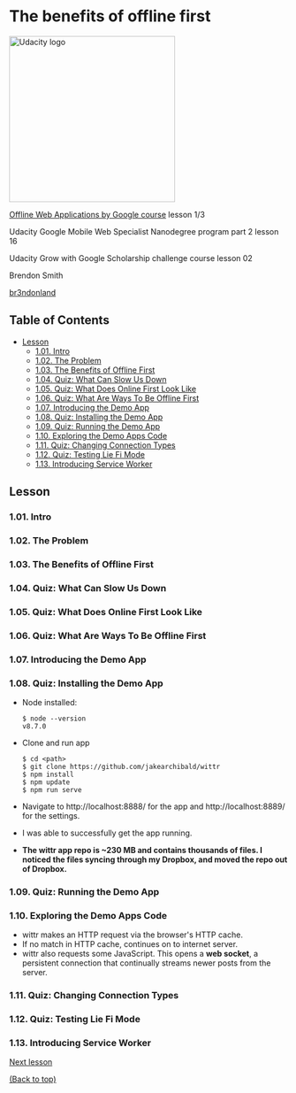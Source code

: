 # The benefits of offline first

<a href="https://www.udacity.com/">
  <img src="https://s3-us-west-1.amazonaws.com/udacity-content/rebrand/svg/logo.min.svg" width="300" alt="Udacity logo">
</a>

[Offline Web Applications by Google course](https://www.udacity.com/course/offline-web-applications--ud899) lesson 1/3

Udacity Google Mobile Web Specialist Nanodegree program part 2 lesson 16

Udacity Grow with Google Scholarship challenge course lesson 02

Brendon Smith

[br3ndonland](https://github.com/br3ndonland)

## Table of Contents <!-- omit in toc -->

- [Lesson](#lesson)
  - [1.01. Intro](#101-intro)
  - [1.02. The Problem](#102-the-problem)
  - [1.03. The Benefits of Offline First](#103-the-benefits-of-offline-first)
  - [1.04. Quiz: What Can Slow Us Down](#104-quiz-what-can-slow-us-down)
  - [1.05. Quiz: What Does Online First Look Like](#105-quiz-what-does-online-first-look-like)
  - [1.06. Quiz: What Are Ways To Be Offline First](#106-quiz-what-are-ways-to-be-offline-first)
  - [1.07. Introducing the Demo App](#107-introducing-the-demo-app)
  - [1.08. Quiz: Installing the Demo App](#108-quiz-installing-the-demo-app)
  - [1.09. Quiz: Running the Demo App](#109-quiz-running-the-demo-app)
  - [1.10. Exploring the Demo Apps Code](#110-exploring-the-demo-apps-code)
  - [1.11. Quiz: Changing Connection Types](#111-quiz-changing-connection-types)
  - [1.12. Quiz: Testing Lie Fi Mode](#112-quiz-testing-lie-fi-mode)
  - [1.13. Introducing Service Worker](#113-introducing-service-worker)

## Lesson

### 1.01. Intro

### 1.02. The Problem

### 1.03. The Benefits of Offline First

### 1.04. Quiz: What Can Slow Us Down

### 1.05. Quiz: What Does Online First Look Like

### 1.06. Quiz: What Are Ways To Be Offline First

### 1.07. Introducing the Demo App

### 1.08. Quiz: Installing the Demo App

- Node installed:

  ```shell
  $ node --version
  v8.7.0
  ```

- Clone and run app

  ```shell
  $ cd <path>
  $ git clone https://github.com/jakearchibald/wittr
  $ npm install
  $ npm update
  $ npm run serve
  ```

- Navigate to http://localhost:8888/ for the app and http://localhost:8889/ for the settings.
- I was able to successfully get the app running.
- **The wittr app repo is ~230 MB and contains thousands of files. I noticed the files syncing through my Dropbox, and moved the repo out of Dropbox.**

### 1.09. Quiz: Running the Demo App

### 1.10. Exploring the Demo Apps Code

- wittr makes an HTTP request via the browser's HTTP cache.
- If no match in HTTP cache, continues on to internet server.
- wittr also requests some JavaScript. This opens a **web socket**, a persistent connection that continually streams newer posts from the server.

### 1.11. Quiz: Changing Connection Types

### 1.12. Quiz: Testing Lie Fi Mode

### 1.13. Introducing Service Worker

[Next lesson](offline-2-sw.md)

[(Back to top)](#top)